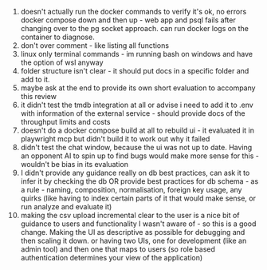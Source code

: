 1. doesn't actually run the docker commands to verify it's ok, no errors docker compose down and then up - web app and psql fails after changing over to the pg socket approach. can run docker logs on the container to diagnose.
2. don't over comment - like listing all functions
3. linux only terminal commands - im running bash on windows and have the option of wsl anyway
4. folder structure isn't clear - it should put docs in a specific folder and add to it.
5. maybe ask at the end to provide its own short evaluation to accompany this review
6. it didn't test the tmdb integration at all or advise i need to add it to .env with information of the external service - should provide docs of the throughput limits and costs
7. doesn't do a docker compose build at all to rebuild ui - it evaluated it in playwright mcp but didn't build it to work out why it failed
8. didn't test the chat window, because the ui was not up to date. Having an opponent AI to spin up to find bugs would make more sense for this - wouldn't be bias in its evaluation
9. I didn't provide any guidance really on db best practices, can ask it to infer it by checking the db OR provide best practices for db schema - as a rule - naming, composition, normalisation, foreign key usage, any quirks (like having to index certain parts of it that would make sense, or run analyze and evaluate it)
10. making the csv upload incremental clear to the user is a nice bit of guidance to users and functionality I wasn't aware of - so this is a good change. Making the UI as descriptive as possible for debugging and then scaling it down. or having two UIs, one for development (like an admin tool) and then one that maps to users (so role based authentication determines your view of the application)
